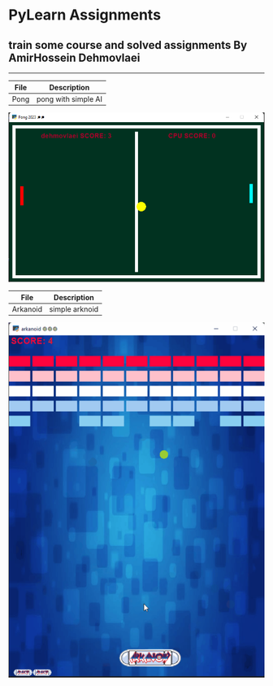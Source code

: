 # PyLearn Assignments
## train some course and solved assignments By AmirHossein Dehmovlaei

---
| File | Description         |
|------|---------------------|
| Pong | pong with simple AI |
![concentric](../16/pong/pong.png)

| File     | Description    |
|----------|----------------|
| Arkanoid | simple arknoid |
![concentric](../16/arkanoid/arkanoid_game.png)